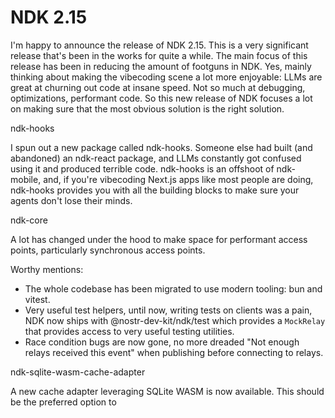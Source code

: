 # NDK 2.15

I'm happy to announce the release of NDK 2.15. This is a very significant release that's been in the works for quite a while. The main focus of this release has been in reducing the amount of footguns in NDK. Yes, mainly thinking about making the vibecoding scene a lot more enjoyable: LLMs are great at churning out code at insane speed. Not so much at debugging, optimizations, performant code. So this new release of NDK focuses a lot on making sure that the most obvious solution is the right solution.

ndk-hooks

I spun out a new package called ndk-hooks. Someone else had built (and abandoned) an ndk-react package, and LLMs constantly got confused using it and produced terrible code. ndk-hooks is an offshoot of ndk-mobile, and, if you're vibecoding Next.js apps like most people are doing, ndk-hooks provides you with all the building blocks to make sure your agents don't lose their minds.

ndk-core

A lot has changed under the hood to make space for performant access points, particularly synchronous access points.

Worthy mentions:
* The whole codebase has been migrated to use modern tooling: bun and vitest.
* Very useful test helpers, until now, writing tests on clients was a pain, NDK now ships with @nostr-dev-kit/ndk/test which provides a `MockRelay` that provides access to very useful testing utilities.
* Race condition bugs are now gone, no more dreaded "Not enough relays received this event" when publishing before connecting to relays.

ndk-sqlite-wasm-cache-adapter

A new cache adapter leveraging SQLite WASM is now available. This should be the preferred option to 